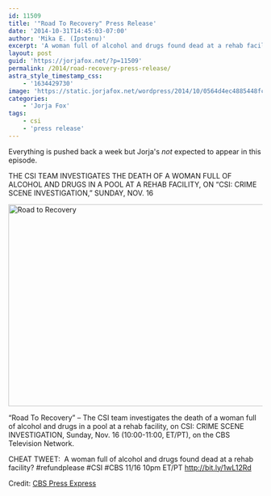 ```yaml
---
id: 11509
title: '"Road To Recovery" Press Release'
date: '2014-10-31T14:45:03-07:00'
author: 'Mika E. (Ipstenu)'
excerpt: 'A woman full of alcohol and drugs found dead at a rehab facility? Tune in to a case not solved by Sara on November 16th.'
layout: post
guid: 'https://jorjafox.net/?p=11509'
permalink: /2014/road-recovery-press-release/
astra_style_timestamp_css:
    - '1634429730'
image: 'https://static.jorjafox.net/wordpress/2014/10/0564d4ec4885448fc55b26b11c1ae7432.jpg'
categories:
    - 'Jorja Fox'
tags:
    - csi
    - 'press release'
---
```


Everything is pushed back a week but Jorja's <em>not</em> expected to appear in this episode.

THE CSI TEAM INVESTIGATES THE DEATH OF A WOMAN FULL OF ALCOHOL AND DRUGS IN A POOL AT A REHAB FACILITY, ON “CSI: CRIME SCENE INVESTIGATION,” SUNDAY, NOV. 16

<img class="aligncenter size-full wp-image-11510" src="//static.jorjafox.net/wordpress/2014/10/0564d4ec4885448fc55b26b11c1ae7431.png" alt="Road to Recovery" width="600" height="400" />

“Road To Recovery” – The CSI team investigates the death of a woman full of alcohol and drugs in a pool at a rehab facility, on CSI: CRIME SCENE INVESTIGATION, Sunday, Nov. 16 (10:00-11:00, ET/PT), on the CBS Television Network.

CHEAT TWEET:  A woman full of alcohol and drugs found dead at a rehab facility? #refundplease #CSI #CBS 11/16 10pm ET/PT http://bit.ly/1wL12Rd

Credit: <a href="http://www.cbspressexpress.com/cbs-entertainment/releases/view?id=41106">CBS Press Express</a>
